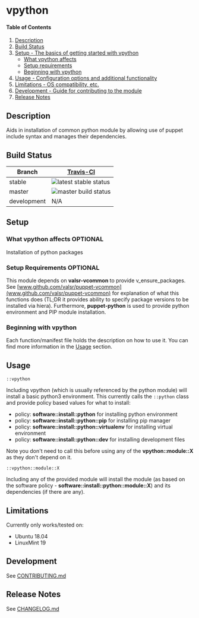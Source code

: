 # vpython

#### Table of Contents

1. [Description](#description)
1. [Build Status](#build-status)
1. [Setup - The basics of getting started with vpython](#setup)
   - [What vpython affects](#what-vpython-affects)
   - [Setup requirements](#setup-requirements)
   - [Beginning with vpython](#beginning-with-vpython)
1. [Usage - Configuration options and additional functionality](#usage)
1. [Limitations - OS compatibility, etc.](#limitations)
1. [Development - Guide for contributing to the module](#development)
1. [Release Notes](#release-notes)

## Description

Aids in installation of common python module by allowing use of puppet include syntax and manages their dependencies.

## Build Status

| Branch      | [Travis-CI](https://travis-ci.com/valsr/puppet-vpython/branches)                      |
| ----------- | ------------------------------------------------------------------------------------- |
| stable      | ![latest stable status](https://travis-ci.com/valsr/puppet-vpython.svg?branch=stable) |
| master      | ![master build status](https://travis-ci.com/valsr/puppet-vpython.svg?branch=master)  |
| development | N/A                                                                                   |

## Setup

### What vpython affects **OPTIONAL**

Installation of python packages

### Setup Requirements **OPTIONAL**

This module depends on **valsr-vcommon** to provide v_ensure_packages. See
[www.github.com/valsr/puppet-vcommon](www.github.com/valsr/puppet-vcommon) for explanation of what this functions does
(TL;DR it provides ability to specify package versions to be installed via hiera). Furthermore, **puppet-python** is
used to provide python environment and PIP module installation.

### Beginning with vpython

Each function/manifest file holds the description on how to use it. You can find more information in the
[Usage](#usage) section.

## Usage

`::vpython`

Including vpython (which is usually referenced by the python module) will install a basic python3 environment. This
currently calls the `::python` class and provide policy based values for what to install:

- policy: **software::install::python** for installing python environment
- policy: **software::install::python::pip** for installing pip manager
- policy: **software::install::python::virtualenv** for installing virtual environment
- policy: **software::install::python::dev** for installing development files

Note you don't need to call this before using any of the **vpython::module::X** as they don't depend on it.

`::vpython::module::X`

Including any of the provided module will install the module (as based on the software policy -
**software::install::python::module::X**) and its dependencies (if there are any).

## Limitations

Currently only works/tested on:

- Ubuntu 18.04
- LinuxMint 19

## Development

See [CONTRIBUTING.md](CONTRIBUTING.md)

## Release Notes

See [CHANGELOG.md](CHANGELOG.md)
